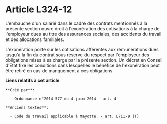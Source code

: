 # Article L324-12

L'embauche d'un salarié dans le cadre des contrats mentionnés à la présente section ouvre droit à l'exonération des
cotisations à la charge de l'employeur dues au titre des assurances sociales, des accidents du travail et des allocations
familiales.

L'exonération porte sur les cotisations afférentes aux rémunérations dues jusqu'à la fin du contrat sous réserve du respect
par l'employeur des obligations mises à sa charge par la présente section. Un décret en Conseil d'Etat fixe les conditions
dans lesquelles le bénéfice de l'exonération peut être retiré en cas de manquement à ces obligations.

**Liens relatifs à cet article**

	**Créé par**:

	  - Ordonnance n°2014-577 du 4 juin 2014 - art. 4

	**Anciens textes**:

	  - Code du travail applicable à Mayotte. - art. L711-9 (T)
